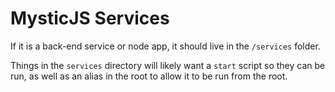 # MysticJS Services

If it is a back-end service or node app, it should live in the `/services` folder.

Things in the `services` directory will likely want a `start` script so they can be run, as well as an alias in the root to allow it to be run from the root.

